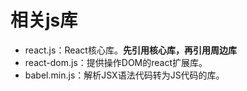 # 相关js库
- react.js：React核心库。**先引用核心库，再引用周边库**
- react-dom.js：提供操作DOM的react扩展库。
- babel.min.js：解析JSX语法代码转为JS代码的库。